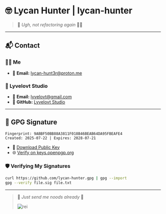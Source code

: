 # 🤓 Lycan Hunter | lycan-hunter

> 📌 *Ugh, not refactoring again* 🤦‍♂️

---

## 📬 Contact

### 🙋‍♂️ Me
- 📧 **Email:** [lycan-hunt3r@proton.me](mailto:lycan-hunt3r@proton.me)

### 🏢 Lyvelovt Studio
- 📧 **Email:** [lyvelovt@gmail.com](mailto:lyvelovt@gmail.com)  
- 🔗 **GitHub:** [Lyvelovt Studio](https://github.com/Lyvelovt)

---

## 🔐 GPG Signature

```text
Fingerprint: 9ABBF50BB88A3811F018B46BEAB64DA95FBEAFE4
Created: 2025-07-22 | Expires: 2028-07-21
```

- 📄 [Download Public Key](/PUBLIC_KEY.asc)  
- 🌐 [Verify on keys.openpgp.org](https://keys.openpgp.org/search?q=9ABBF50BB88A3811F018B46BEAB64DA95FBEAFE4)

### 🛡️ Verifying My Signatures

```bash
curl https://github.com/lycan-hunter.gpg | gpg --import
gpg --verify file.sig file.txt
```

---

> 📌 *Just send me noods already* 🍜
> 
> ![rei](./assets/rei.gif)
